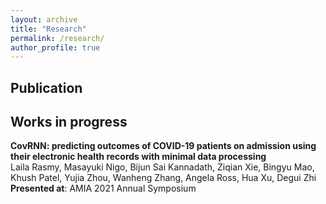 ```yaml
---
layout: archive
title: "Research"
permalink: /research/
author_profile: true
---
```


## Publication


## Works in progress  
  **CovRNN: predicting outcomes of COVID-19 patients on admission using their electronic health records with minimal data processing**  <br/>
  Laila Rasmy, Masayuki Nigo, Bijun Sai Kannadath, Ziqian Xie, Bingyu Mao, Khush Patel, Yujia Zhou, Wanheng Zhang, Angela Ross, Hua Xu, Degui Zhi   <br/>
  **Presented at**: AMIA 2021 Annual Symposium

